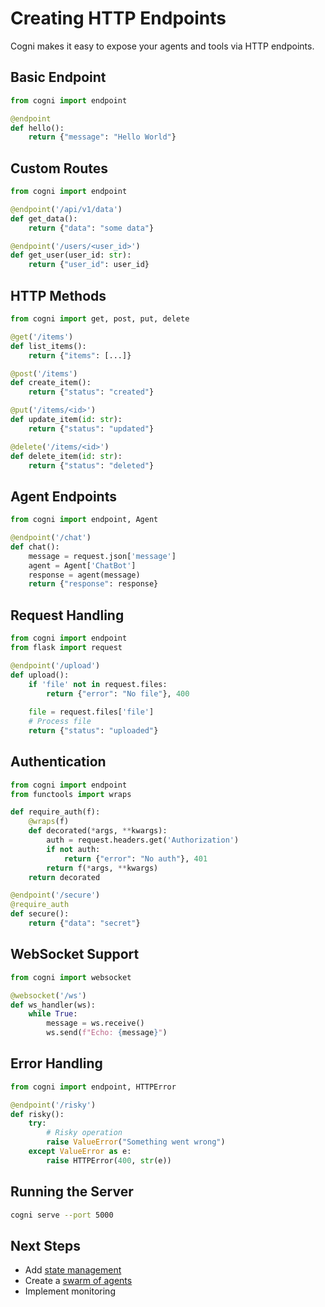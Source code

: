 # Creating HTTP Endpoints

Cogni makes it easy to expose your agents and tools via HTTP endpoints.

## Basic Endpoint

```python
from cogni import endpoint

@endpoint
def hello():
    return {"message": "Hello World"}
```

## Custom Routes

```python
from cogni import endpoint

@endpoint('/api/v1/data')
def get_data():
    return {"data": "some data"}

@endpoint('/users/<user_id>')
def get_user(user_id: str):
    return {"user_id": user_id}
```

## HTTP Methods

```python
from cogni import get, post, put, delete

@get('/items')
def list_items():
    return {"items": [...]}

@post('/items')
def create_item():
    return {"status": "created"}

@put('/items/<id>')
def update_item(id: str):
    return {"status": "updated"}

@delete('/items/<id>')
def delete_item(id: str):
    return {"status": "deleted"}
```

## Agent Endpoints

```python
from cogni import endpoint, Agent

@endpoint('/chat')
def chat():
    message = request.json['message']
    agent = Agent['ChatBot']
    response = agent(message)
    return {"response": response}
```

## Request Handling

```python
from cogni import endpoint
from flask import request

@endpoint('/upload')
def upload():
    if 'file' not in request.files:
        return {"error": "No file"}, 400
        
    file = request.files['file']
    # Process file
    return {"status": "uploaded"}
```

## Authentication

```python
from cogni import endpoint
from functools import wraps

def require_auth(f):
    @wraps(f)
    def decorated(*args, **kwargs):
        auth = request.headers.get('Authorization')
        if not auth:
            return {"error": "No auth"}, 401
        return f(*args, **kwargs)
    return decorated

@endpoint('/secure')
@require_auth
def secure():
    return {"data": "secret"}
```

## WebSocket Support

```python
from cogni import websocket

@websocket('/ws')
def ws_handler(ws):
    while True:
        message = ws.receive()
        ws.send(f"Echo: {message}")
```

## Error Handling

```python
from cogni import endpoint, HTTPError

@endpoint('/risky')
def risky():
    try:
        # Risky operation
        raise ValueError("Something went wrong")
    except ValueError as e:
        raise HTTPError(400, str(e))
```

## Running the Server

```bash
cogni serve --port 5000
```

## Next Steps

- Add [state management](states.md)
- Create a [swarm of agents](first_swarm.md)
- Implement monitoring
